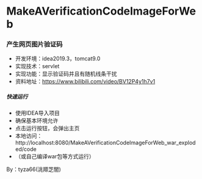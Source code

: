 # MakeAVerificationCodeImageForWeb
### 产生网页图片验证码
- 开发环境：idea2019.3，tomcat9.0
- 实现技术：servlet
- 实现功能：显示验证码并且有随机线条干扰
- 资料地址：https://www.bilibili.com/video/BV12P4y1h7v1

##### 快速运行
- 使用IDEA导入项目
- 确保基本环境允许
- 点击运行按钮，会弹出主页
- 本地访问：http://localhost:8080/MakeAVerificationCodeImageForWeb_war_exploded/code
- （或自己编译war包等方式运行）

By：tyza66(洮羱芝闇)
